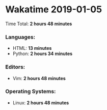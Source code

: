 # Wakatime 2019-01-05

Time Total: **2 hours 48 minutes**

### Languages:
- HTML: **13 minutes** 
- Python: **2 hours 34 minutes** 

### Editors:
- Vim: **2 hours 48 minutes** 

### Operating Systems:
- Linux: **2 hours 48 minutes** 

